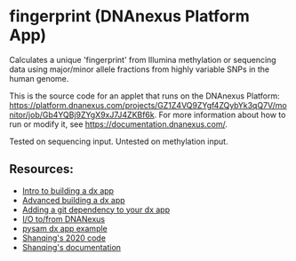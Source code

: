 <!-- dx-header -->
# fingerprint (DNAnexus Platform App)

Calculates a unique 'fingerprint' from Illumina methylation or sequencing data using major/minor allele fractions from highly variable SNPs in the human genome.

This is the source code for an applet that runs on the DNAnexus Platform: https://platform.dnanexus.com/projects/GZ1Z4VQ9ZYgf4ZQybYk3qQ7V/monitor/job/Gb4YQBj9ZYgX9xJ7J4ZKBf6k.
For more information about how to run or modify it, see
https://documentation.dnanexus.com/.
<!-- /dx-header -->

Tested on sequencing input. Untested on methylation input.

## Resources:
- [Intro to building a dx 
app](https://documentation.dnanexus.com/developer/apps/intro-to-building-apps)
- [Advanced building a dx app](https://documentation.dnanexus.com/developer/apps/advanced-app-tutorial)
- [Adding a git dependency to your dx 
app](https://documentation.dnanexus.com/getting-started/developer-tutorials/bash/git-dependency)
- [I/O to/from DNANexus](https://documentation.dnanexus.com/developer/apps/bash#downloading-and-using-file-inputs)
- [pysam dx app 
example](https://documentation.dnanexus.com/getting-started/developer-tutorials/python/pysam)
- [Shanqing's 2020 
code](https://drive.google.com/drive/u/0/folders/14xXlLQVSgbWWmVGi85ARpiDy6zaRN3F3)
- [Shanqing's 
documentation](https://docs.google.com/document/d/15jfJQMXwlP5ZxOeSDzM5P3LK7XrCJktM1bfCXqpKJxA/edit)

<!--
TODO: This app directory was automatically generated by dx-app-wizard;
please edit this Readme.md file to include essential documentation about
your app that would be helpful to users. (Also see the
Readme.developer.md.) Once you're done, you can remove these TODO
comments.

For more info, see https://documentation.dnanexus.com/developer.
-->

